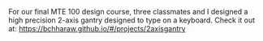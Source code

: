 For our final MTE 100 design course, three classmates and I designed a high precision 2-axis gantry designed to type on a keyboard.
Check it out at: https://bchharaw.github.io/#/projects/2axisgantry
